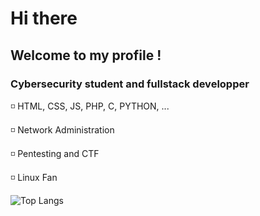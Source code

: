 # Hi there
## Welcome to my profile !
### Cybersecurity student and fullstack developper 

◽ HTML, CSS, JS, PHP, C, PYTHON, ...

◽ Network Administration

◽ Pentesting and CTF

◽ Linux Fan

![Top Langs](https://github-readme-stats.vercel.app/api/top-langs/?username=BeowolfK&layout=compact&theme=react&cache_seconds=1800&langs_count=10&hide_border=true)

